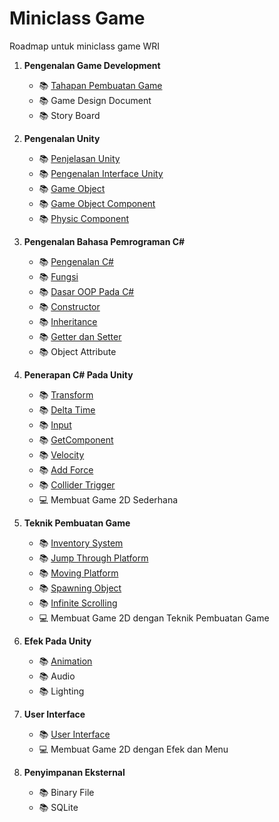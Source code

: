 # Miniclass Game

Roadmap untuk miniclass game WRI

1.  **Pengenalan Game Development**
    - :books: [Tahapan Pembuatan Game](materi/pengenalan-game-dev/tahapan-pembuatan-game.md)
    - :books: Game Design Document
    - :books: Story Board
2.  **Pengenalan Unity**

    - :books: [Penjelasan Unity](materi/pengenalan-unity/penjelasan-unity.md)
    - :books: [Pengenalan Interface Unity](materi/pengenalan-unity/pengenalan-interface-unity.md)
    - :books: [Game Object](materi/pengenalan-unity/game-object.md)
    - :books: [Game Object Component](materi/pengenalan-unity/game-object-component.md)
    - :books: [Physic Component](materi/pengenalan-unity/physic2d.md)

3.  **Pengenalan Bahasa Pemrograman C#**

    - :books: [Pengenalan C#](materi/pengenalan-c-sharp/pengenalan-cSharp.md)
    - :books: [Fungsi](materi/pengenalan-c-sharp/fungsi.md)
    - :books: [Dasar OOP Pada C#](materi/pengenalan-c-sharp/dasar-oop-cSharp.md)
    - :books: [Constructor](materi/pengenalan-c-sharp/constructor.md)
    - :books: [Inheritance](materi/pengenalan-c-sharp/inheritance.md)
    - :books: [Getter dan Setter](materi/pengenalan-c-sharp/getter-dan-setter.md)
    - :books: Object Attribute

4.  **Penerapan C# Pada Unity**

    - :books: [Transform](materi/penerapan-c-sharp-pada-unity/transform.md)
    - :books: [Delta Time](materi/penerapan-c-sharp-pada-unity/delta-time.md)
    - :books: [Input](materi/penerapan-c-sharp-pada-unity/input.md)
    - :books: [GetComponent](materi/penerapan-c-sharp-pada-unity/getcomponent.md)
    - :books: [Velocity](materi/penerapan-c-sharp-pada-unity/velocity.md)
    - :books: [Add Force](materi/penerapan-c-sharp-pada-unity/addForce.md)
    - :books: [Collider Trigger](materi/penerapan-c-sharp-pada-unity/collider-trigger.md)
    - :computer: Membuat Game 2D Sederhana

5.  **Teknik Pembuatan Game**

    - :books: [Inventory System](https://unity3d.com/learn/tutorials/projects/2d-game-kit/inventory-system)
    - :books: [Jump Through Platform](https://www.youtube.com/watch?v=acFYSKle6wY)
    - :books: [Moving Platform](https://www.youtube.com/watch?v=O6wlIqe2lTA)
    - :books: [Spawning Object](https://www.youtube.com/watch?v=tz2fRF2GnqY)
    - :books: [Infinite Scrolling](https://www.youtube.com/watch?v=IgZQjGyB9zg)
    - :computer: Membuat Game 2D dengan Teknik Pembuatan Game

6.  **Efek Pada Unity**

    - :books: [Animation](materi/efek-pada-unity/animation.md)
    - :books: Audio
    - :books: Lighting

7.  **User Interface**

    - :books: [User Interface](materi/user-interface/user-interface.md)
    - :computer: Membuat Game 2D dengan Efek dan Menu

8.  **Penyimpanan Eksternal**
    - :books: Binary File
    - :books: SQLite
